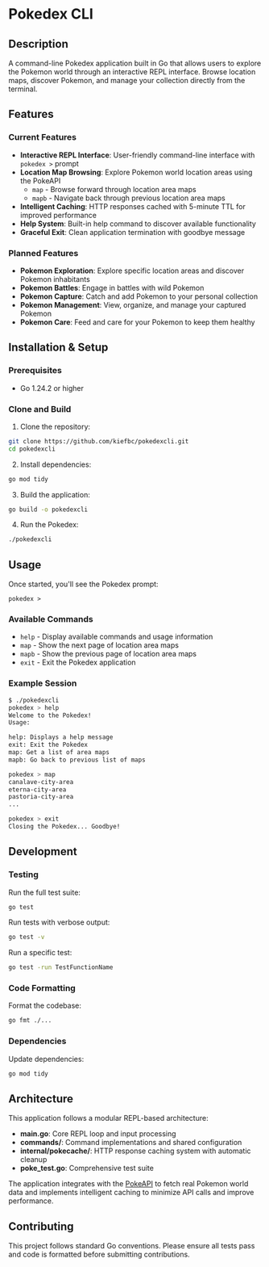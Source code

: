 # Pokedex CLI

## Description

A command-line Pokedex application built in Go that allows users to explore the Pokemon world through an interactive REPL interface. Browse location maps, discover Pokemon, and manage your collection directly from the terminal.

## Features

### Current Features

- **Interactive REPL Interface**: User-friendly command-line interface with `pokedex >` prompt
- **Location Map Browsing**: Explore Pokemon world location areas using the PokeAPI
  - `map` - Browse forward through location area maps
  - `mapb` - Navigate back through previous location area maps
- **Intelligent Caching**: HTTP responses cached with 5-minute TTL for improved performance
- **Help System**: Built-in help command to discover available functionality
- **Graceful Exit**: Clean application termination with goodbye message

### Planned Features

- **Pokemon Exploration**: Explore specific location areas and discover Pokemon inhabitants
- **Pokemon Battles**: Engage in battles with wild Pokemon
- **Pokemon Capture**: Catch and add Pokemon to your personal collection
- **Pokemon Management**: View, organize, and manage your captured Pokemon
- **Pokemon Care**: Feed and care for your Pokemon to keep them healthy

## Installation & Setup

### Prerequisites

- Go 1.24.2 or higher

### Clone and Build

1. Clone the repository:
```bash
git clone https://github.com/kiefbc/pokedexcli.git
cd pokedexcli
```

2. Install dependencies:
```bash
go mod tidy
```

3. Build the application:
```bash
go build -o pokedexcli
```

4. Run the Pokedex:
```bash
./pokedexcli
```

## Usage

Once started, you'll see the Pokedex prompt:

```
pokedex > 
```

### Available Commands

- `help` - Display available commands and usage information
- `map` - Show the next page of location area maps
- `mapb` - Show the previous page of location area maps  
- `exit` - Exit the Pokedex application

### Example Session

```bash
$ ./pokedexcli
pokedex > help
Welcome to the Pokedex!
Usage:

help: Displays a help message
exit: Exit the Pokedex
map: Get a list of area maps
mapb: Go back to previous list of maps

pokedex > map
canalave-city-area
eterna-city-area
pastoria-city-area
...

pokedex > exit
Closing the Pokedex... Goodbye!
```

## Development

### Testing

Run the full test suite:
```bash
go test
```

Run tests with verbose output:
```bash
go test -v
```

Run a specific test:
```bash
go test -run TestFunctionName
```

### Code Formatting

Format the codebase:
```bash
go fmt ./...
```

### Dependencies

Update dependencies:
```bash
go mod tidy
```

## Architecture

This application follows a modular REPL-based architecture:

- **main.go**: Core REPL loop and input processing
- **commands/**: Command implementations and shared configuration
- **internal/pokecache/**: HTTP response caching system with automatic cleanup
- **poke_test.go**: Comprehensive test suite

The application integrates with the [PokeAPI](https://pokeapi.co/) to fetch real Pokemon world data and implements intelligent caching to minimize API calls and improve performance.

## Contributing

This project follows standard Go conventions. Please ensure all tests pass and code is formatted before submitting contributions.